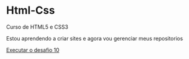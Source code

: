 # Html-Css
 Curso de HTML5 e CSS3

 Estou aprendendo a criar sites e agora vou gerenciar meus repositorios

 <a href= "https://cleitonjr01.github.io/Html-Css/desafios/Desafio-site/android.html">Executar o desafio 10</a> 
